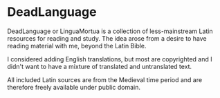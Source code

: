 # DeadLanguage

DeadLanguage or LinguaMortua is a collection of less-mainstream Latin resources for reading and study. The idea arose from a desire to have reading material with me, beyond the Latin Bible.

I considered adding English translations, but most are copyrighted and I didn't want to have a mixture of translated and untranslated text.

All included Latin sources are from the Medieval time period and are therefore freely available under public domain.
